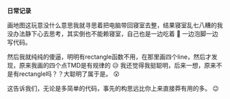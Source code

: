  **日常记录** 

画地图这玩意没什么意思我就寻思着把电脑带回寝室去整，结果寝室乱七八糟的我没办法静下心去思考，其实倒也不能赖寝室，自己也是一边吃着 :cake: 一边泡脚一边写代码。

然后我就纯纯的傻逼，明明有rectangle函数不用，在那里画四个line，然后才发现，原来我画的四个点TMD是有规律的 :disappointed_relieved:  我还觉得我挺聪明，后来一想，原来不是有rectangle吗？？大聪明了属于是。 :astonished: 

这告诉我们，无论是多简单的代码，事先的构思远比你上来直接莽有用的多。 :wink: 